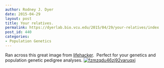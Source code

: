 ```yaml
---
author: Rodney J. Dyer
date: 2015-04-29
layout: post
title: Your relatives.
permalink: https://dyerlab.bio.vcu.edu/2015/04/29/your-relatives/index.html
post_id: 440
categories: 
- Population Genetics
---
```

Ran across this great image from 
[lifehacker](http://lifehacker.com/second-cousins-once-removed-and-more-explained-in-1661572056?utm_campaign=socialflow_lifehacker_facebook&utm_source=lifehacker_facebook&utm_medium=socialflow).  Perfect for your genetics and population genetic pedigree analyses.
[![fzmzqdu46zj92varuqxj](http://dyerlab.bio.vcu.edu/wp-content/uploads/sites/4831/2015/04/fzmzqdu46zj92varuqxj.gif)](http://lifehacker.com/second-cousins-once-removed-and-more-explained-in-1661572056?utm_campaign=socialflow_lifehacker_facebook&utm_source=lifehacker_facebook&utm_medium=socialflow)
